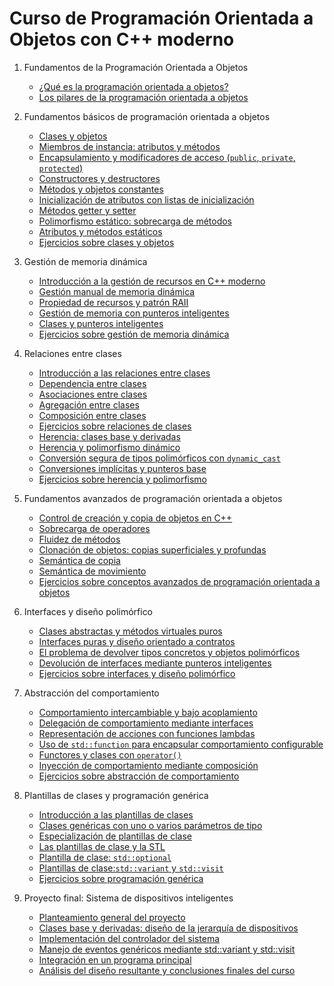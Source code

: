 # Curso de Programación Orientada a Objetos con C++ moderno

1. Fundamentos de la Programación Orientada a Objetos

    * [¿Qué es la programación orientada a objetos?](contenido/modulo01/poo.md)
    * [Los pilares de la programación orientada a objetos](contenido/modulo01/pilares.md)

2. Fundamentos básicos de programación orientada a objetos

    * [Clases y objetos](contenido/modulo02/clases.md)
    * [Miembros de instancia: atributos y métodos](contenido/modulo02/miembros.md)
    * [Encapsulamiento y modificadores de acceso (`public`, `private`, `protected`)](contenido/modulo02/acceso.md)
    * [Constructores y destructores](contenido/modulo02/constructor.md)
    * [Métodos y objetos constantes](contenido/modulo02/constantes.md)
    * [Inicialización de atributos con listas de inicialización](contenido/modulo02/inicializacion.md)
    * [Métodos getter y setter](contenido/modulo02/getters.md)
    * [Polimorfismo estático: sobrecarga de métodos](contenido/modulo02/sobrecarga.md)
    * [Atributos y métodos estáticos](contenido/modulo02/estatico.md)
    * [Ejercicios sobre clases y objetos](contenido/modulo02/ejercicios.md)
    
3. Gestión de memoria dinámica

    * [Introducción a la gestión de recursos en C++ moderno](contenido/modulo03/introduccion.md)
    * [Gestión manual de memoria dinámica](contenido/modulo03/memoria.md)
    * [Propiedad de recursos y patrón RAII](contenido/modulo03/raii.md)
    * [Gestión de memoria con punteros inteligentes](contenido/modulo03/inteligentes.md)
    * [Clases y punteros inteligentes](contenido/modulo03/clases.md)
    * [Ejercicios sobre gestión de memoria dinámica](contenido/modulo03/ejercicios.md)

4. Relaciones entre clases
    * [Introducción a las relaciones entre clases](contenido/modulo04/introduccion.md)
    * [Dependencia entre clases](contenido/modulo04/dependencia.md)
    * [Asociaciones entre clases](contenido/modulo04/asociacion.md)
    * [Agregación entre clases](contenido/modulo04/agregacion.md)
    * [Composición entre clases](contenido/modulo04/composicion.md)
    * [Ejercicios sobre relaciones de clases](contenido/modulo04/ejercicio1.md)
    * [Herencia: clases base y derivadas](contenido/modulo04/herencia.md)
    * [Herencia y polimorfismo dinámico](contenido/modulo04/polimorfismo.md)
    * [Conversión segura de tipos polimórficos con `dynamic_cast`](contenido/modulo04/cast.md)
    * [Conversiones implícitas y punteros base](contenido/modulo04/conversiones.md)
    * [Ejercicios sobre herencia y polimorfismo](contenido/modulo04/ejercicio2.md)

5. Fundamentos avanzados de programación orientada a objetos
    * [Control de creación y copia de objetos en C++](contenido/modulo05/creacion.md)
    * [Sobrecarga de operadores](contenido/modulo05/operadores.md)
    * [Fluidez de métodos](contenido/modulo05/fluidez.md)
    * [Clonación de objetos: copias superficiales y profundas](contenido/modulo05/clonacion.md)
    * [Semántica de copia](contenido/modulo05/copy.md)
    * [Semántica de movimiento](contenido/modulo05/move.md)
    * [Ejercicios sobre conceptos avanzados de programación orientada a objetos](contenido/modulo05/ejercicios.md)

6. Interfaces y diseño polimórfico

    * [Clases abstractas y métodos virtuales puros](contenido/modulo06/abstracta.md)
    * [Interfaces puras y diseño orientado a contratos](contenido/modulo06/interface.md)
    * [El problema de devolver tipos concretos y objetos polimórficos](contenido/modulo06/concretos.md)
    * [Devolución de interfaces mediante punteros inteligentes](contenido/modulo06/devolucion.md)
    * [Ejercicios sobre interfaces y diseño polimórfico](contenido/modulo06/ejercicios.md)

7. Abstracción del comportamiento

    * [Comportamiento intercambiable y bajo acoplamiento](contenido/modulo07/comportamiento.md)
    * [Delegación de comportamiento mediante interfaces](contenido/modulo07/delegacion.md)
    * [Representación de acciones con funciones lambdas](contenido/modulo07/lambda.md)
    * [Uso de `std::function` para encapsular comportamiento configurable](contenido/modulo07/function.md)
    * [Functores y clases con `operator()`](contenido/modulo07/functor.md)
    * [Inyección de comportamiento mediante composición](contenido/modulo07/composicion.md)
    * [Ejercicios sobre abstracción de comportamiento](contenido/modulo07/ejercicios.md)
    
8. Plantillas de clases y programación genérica

    * [Introducción a las plantillas de clases](contenido/modulo08/plantillas.md)
    * [Clases genéricas con uno o varios parámetros de tipo](contenido/modulo08/parametros.md)
    * [Especialización de plantillas de clase](contenido/modulo08/especializacion.md)
    * [Las plantillas de clase y la STL](contenido/modulo08/stl.md)
    * [Plantilla de clase: `std::optional`](contenido/modulo07/optional.md)
    * [Plantillas de clase:`std::variant` y `std::visit`](contenido/modulo08/variant.md)
    * [Ejercicios sobre programación genérica](contenido/modulo08/ejercicios.md)

9. Proyecto final: Sistema de dispositivos inteligentes

    * [Planteamiento general del proyecto](contenido/modulo09/planteamiento.md)
    * [Clases base y derivadas: diseño de la jerarquía de dispositivos](contenido/modulo09/jerarquia.md)
    * [Implementación del controlador del sistema](contenido/modulo09/controlador.md)
    * [Manejo de eventos genéricos mediante std::variant y std::visit](contenido/modulo09/eventos.md)
    * [Integración en un programa principal](contenido/modulo09/main.md)
    * [Análisis del diseño resultante y conclusiones finales del curso](contenido/modulo09/end.md)